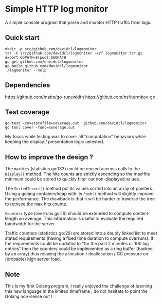 # Simple HTTP log monitor

A simple console program that parse and monitor HTTP traffic from logs.

## Quick start

```
mkdir -p src/github.com/davidcl/logmonitor
tar -C src/github.com/davidcl/logmonitor -xzf logmonitor.tar.gz
export GOPATH=$(pwd):$GOPATH
go get github.com/davidcl/logmonitor
go build github.com/davidcl/logmonitor
./logmonitor --help
```

## Dependencies

https://github.com/mattn/go-runewidth
https://github.com/nsf/termbox-go

## Test coverage

```
go test -coverprofile=coverage.out  github.com/davidcl/logmonitor
go tool cover -func=coverage.out
```

My focus while testing was to cover all "computation" behaviors while keeping the display / presentation logic untested.

## How to improve the design ?

The `maxHits` (statistics.go:133) could be reused accross calls to the `Display()` method. The hits counts are strictly ascending so the maxHits minimum could be stored to quickly filter out non-displayed values.

The `SortedInsert()` method put its values sorted into an array of pointers. Using a golang container/heap with its `Push()` method will slightly improve the performance. The drawback is that it will be harder to traverse the tree to retrieve the max hits counts.

`Counters` type (overruns.go:16) should be extended to compute content-length on average. This information is useful to evaluate the required bandwidth for the server.

Traffic counters (statistics.go:29) are stored into a doubly linked list to meet stated requirements (having a fixed time duration to compute overruns). If the requirements could be updated to "for the past 2 minutes or 100 log entries" then the counters could be implemented as a ring buffer (backed by an array) thus relaxing the allocation / deallocation / GC pressure on (probable) high server load.

## Note

This is my first Golang program, I really enjoyed the challenge of learning this new language in the limited timeframe ; do not hesitate to point the Golang non-sense out !
